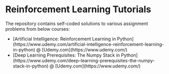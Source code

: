 # Reinforcement Learning Tutorials
The repository contains self-coded solutions to various assignment problems from below courses:<br>
<ul>
<li>[Artificial Intelligence: Reinforcement Learning in Python](https://www.udemy.com/artificial-intelligence-reinforcement-learning-in-python) @ [Udemy.com](https://www.udemy.com/)</li>
<li>[Deep Learning Prerequisites: The Numpy Stack in Python](https://www.udemy.com/deep-learning-prerequisites-the-numpy-stack-in-python) @ [Udemy.com](https://www.udemy.com/)</li>
</ul>
